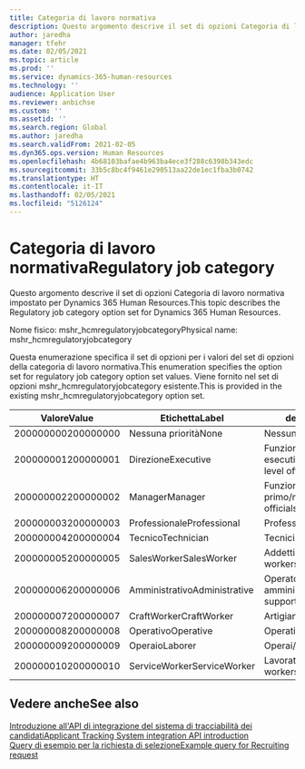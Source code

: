 ```yaml
---
title: Categoria di lavoro normativa
description: Questo argomento descrive il set di opzioni Categoria di lavoro normativa impostato per Dynamics 365 Human Resources.
author: jaredha
manager: tfehr
ms.date: 02/05/2021
ms.topic: article
ms.prod: ''
ms.service: dynamics-365-human-resources
ms.technology: ''
audience: Application User
ms.reviewer: anbichse
ms.custom: ''
ms.assetid: ''
ms.search.region: Global
ms.author: jaredha
ms.search.validFrom: 2021-02-05
ms.dyn365.ops.version: Human Resources
ms.openlocfilehash: 4b68103bafae4b963ba4ece3f288c6398b343edc
ms.sourcegitcommit: 33b5c8bc4f9461e290513aa22de1ec1fba3b0742
ms.translationtype: HT
ms.contentlocale: it-IT
ms.lasthandoff: 02/05/2021
ms.locfileid: "5126124"
---
```

# <a name="regulatory-job-category"></a><span data-ttu-id="9ffe7-103">Categoria di lavoro normativa</span><span class="sxs-lookup"><span data-stu-id="9ffe7-103">Regulatory job category</span></span>

<span data-ttu-id="9ffe7-104">Questo argomento descrive il set di opzioni Categoria di lavoro normativa impostato per Dynamics 365 Human Resources.</span><span class="sxs-lookup"><span data-stu-id="9ffe7-104">This topic describes the Regulatory job category option set for Dynamics 365 Human Resources.</span></span>

<span data-ttu-id="9ffe7-105">Nome fisico: mshr_hcmregulatoryjobcategory</span><span class="sxs-lookup"><span data-stu-id="9ffe7-105">Physical name: mshr_hcmregulatoryjobcategory</span></span>

<span data-ttu-id="9ffe7-106">Questa enumerazione specifica il set di opzioni per i valori del set di opzioni della categoria di lavoro normativa.</span><span class="sxs-lookup"><span data-stu-id="9ffe7-106">This enumeration specifies the option set for regulatory job category option set values.</span></span> <span data-ttu-id="9ffe7-107">Viene fornito nel set di opzioni mshr_hcmregulatoryjobcategory esistente.</span><span class="sxs-lookup"><span data-stu-id="9ffe7-107">This is provided in the existing mshr_hcmregulatoryjobcategory option set.</span></span>

| <span data-ttu-id="9ffe7-108">Valore</span><span class="sxs-lookup"><span data-stu-id="9ffe7-108">Value</span></span> | <span data-ttu-id="9ffe7-109">Etichetta</span><span class="sxs-lookup"><span data-stu-id="9ffe7-109">Label</span></span> | <span data-ttu-id="9ffe7-110">descrizione</span><span class="sxs-lookup"><span data-stu-id="9ffe7-110">Description</span></span> |
| --- | --- | --- |
| <span data-ttu-id="9ffe7-111">200000000</span><span class="sxs-lookup"><span data-stu-id="9ffe7-111">200000000</span></span> | <span data-ttu-id="9ffe7-112">Nessuna priorità</span><span class="sxs-lookup"><span data-stu-id="9ffe7-112">None</span></span> | <span data-ttu-id="9ffe7-113">Nessuna.</span><span class="sxs-lookup"><span data-stu-id="9ffe7-113">None.</span></span> |
| <span data-ttu-id="9ffe7-114">200000001</span><span class="sxs-lookup"><span data-stu-id="9ffe7-114">200000001</span></span> | <span data-ttu-id="9ffe7-115">Direzione</span><span class="sxs-lookup"><span data-stu-id="9ffe7-115">Executive</span></span> | <span data-ttu-id="9ffe7-116">Funzionari e dirigenti di livello esecutivo/senior.</span><span class="sxs-lookup"><span data-stu-id="9ffe7-116">Executive/Senior level officials and managers.</span></span> |
| <span data-ttu-id="9ffe7-117">200000002</span><span class="sxs-lookup"><span data-stu-id="9ffe7-117">200000002</span></span> | <span data-ttu-id="9ffe7-118">Manager</span><span class="sxs-lookup"><span data-stu-id="9ffe7-118">Manager</span></span> | <span data-ttu-id="9ffe7-119">Funzionari e dirigenti di primo/medio livello.</span><span class="sxs-lookup"><span data-stu-id="9ffe7-119">First/Mid level officials and managers.</span></span> |
| <span data-ttu-id="9ffe7-120">200000003</span><span class="sxs-lookup"><span data-stu-id="9ffe7-120">200000003</span></span> | <span data-ttu-id="9ffe7-121">Professionale</span><span class="sxs-lookup"><span data-stu-id="9ffe7-121">Professional</span></span> | <span data-ttu-id="9ffe7-122">Professionisti.</span><span class="sxs-lookup"><span data-stu-id="9ffe7-122">Professionals.</span></span> |
| <span data-ttu-id="9ffe7-123">200000004</span><span class="sxs-lookup"><span data-stu-id="9ffe7-123">200000004</span></span> | <span data-ttu-id="9ffe7-124">Tecnico</span><span class="sxs-lookup"><span data-stu-id="9ffe7-124">Technician</span></span> | <span data-ttu-id="9ffe7-125">Tecnici.</span><span class="sxs-lookup"><span data-stu-id="9ffe7-125">Technicians.</span></span> |
| <span data-ttu-id="9ffe7-126">200000005</span><span class="sxs-lookup"><span data-stu-id="9ffe7-126">200000005</span></span> | <span data-ttu-id="9ffe7-127">SalesWorker</span><span class="sxs-lookup"><span data-stu-id="9ffe7-127">SalesWorker</span></span> | <span data-ttu-id="9ffe7-128">Addetti alle vendite.</span><span class="sxs-lookup"><span data-stu-id="9ffe7-128">Sales workers.</span></span> |
| <span data-ttu-id="9ffe7-129">200000006</span><span class="sxs-lookup"><span data-stu-id="9ffe7-129">200000006</span></span> | <span data-ttu-id="9ffe7-130">Amministrativo</span><span class="sxs-lookup"><span data-stu-id="9ffe7-130">Administrative</span></span> | <span data-ttu-id="9ffe7-131">Operatori di supporto amministrativo.</span><span class="sxs-lookup"><span data-stu-id="9ffe7-131">Administrative support workers.</span></span> |
| <span data-ttu-id="9ffe7-132">200000007</span><span class="sxs-lookup"><span data-stu-id="9ffe7-132">200000007</span></span> | <span data-ttu-id="9ffe7-133">CraftWorker</span><span class="sxs-lookup"><span data-stu-id="9ffe7-133">CraftWorker</span></span> | <span data-ttu-id="9ffe7-134">Artigiani.</span><span class="sxs-lookup"><span data-stu-id="9ffe7-134">Craft workers.</span></span> |
| <span data-ttu-id="9ffe7-135">200000008</span><span class="sxs-lookup"><span data-stu-id="9ffe7-135">200000008</span></span> | <span data-ttu-id="9ffe7-136">Operativo</span><span class="sxs-lookup"><span data-stu-id="9ffe7-136">Operative</span></span> | <span data-ttu-id="9ffe7-137">Operativi.</span><span class="sxs-lookup"><span data-stu-id="9ffe7-137">Operatives.</span></span> |
| <span data-ttu-id="9ffe7-138">200000009</span><span class="sxs-lookup"><span data-stu-id="9ffe7-138">200000009</span></span> | <span data-ttu-id="9ffe7-139">Operaio</span><span class="sxs-lookup"><span data-stu-id="9ffe7-139">Laborer</span></span> | <span data-ttu-id="9ffe7-140">Operai/aiutanti.</span><span class="sxs-lookup"><span data-stu-id="9ffe7-140">Laborers/Helpers.</span></span> |
| <span data-ttu-id="9ffe7-141">200000010</span><span class="sxs-lookup"><span data-stu-id="9ffe7-141">200000010</span></span> | <span data-ttu-id="9ffe7-142">ServiceWorker</span><span class="sxs-lookup"><span data-stu-id="9ffe7-142">ServiceWorker</span></span> | <span data-ttu-id="9ffe7-143">Lavoratori dei servizi.</span><span class="sxs-lookup"><span data-stu-id="9ffe7-143">Service workers.</span></span> |

## <a name="see-also"></a><span data-ttu-id="9ffe7-144">Vedere anche</span><span class="sxs-lookup"><span data-stu-id="9ffe7-144">See also</span></span>

[<span data-ttu-id="9ffe7-145">Introduzione all'API di integrazione del sistema di tracciabilità dei candidati</span><span class="sxs-lookup"><span data-stu-id="9ffe7-145">Applicant Tracking System integration API introduction</span></span>](hr-admin-integration-ats-api-introduction.md)<br>
[<span data-ttu-id="9ffe7-146">Query di esempio per la richiesta di selezione</span><span class="sxs-lookup"><span data-stu-id="9ffe7-146">Example query for Recruiting request</span></span>](hr-admin-integration-ats-api-recruiting-request-example-query.md)
